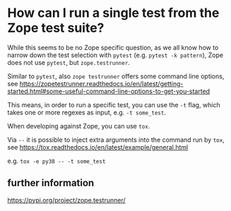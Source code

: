 # How can I run a single test from the Zope test suite?

While this seems to be no Zope specific question,
as we all know how to narrow down the test selection with `pytest` (e.g. `pytest -k pattern`),
Zope does not use `pytest`, but `zope.testrunner`.

Similar to `pytest`, also `zope testrunner` offers some command line options,
see https://zopetestrunner.readthedocs.io/en/latest/getting-started.html#some-useful-command-line-options-to-get-you-started

This means, in order to run a specific test, you can use the `-t` flag,
which takes one or more regexes as input, e.g. `-t some_test`.

When developing against Zope, you can use `tox`.

Via `--` it is possible to inject extra arguments into the command run by `tox`,
see https://tox.readthedocs.io/en/latest/example/general.html

e.g.
`tox -e py38 -- -t some_test`

## further information
https://pypi.org/project/zope.testrunner/
